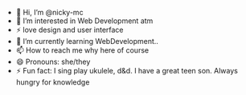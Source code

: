 - 👋 Hi, I’m @nicky-mc
- 👀 I’m interested in Web Development atm
- ⚡  love design and user interface
- 🌱 I’m currently learning WebDevelopment..
- 📫 How to reach me why here of course
- 😄 Pronouns: she/they
- ⚡ Fun fact: I sing play ukulele, d&d. I have a great teen son. Always hungry for knowledge

<!---
nicky-mc/nicky-mc is a ✨ special ✨ repository because its `README.md` (this file) appears on your GitHub profile.
You can click the Preview link to take a look at your changes.
--->
